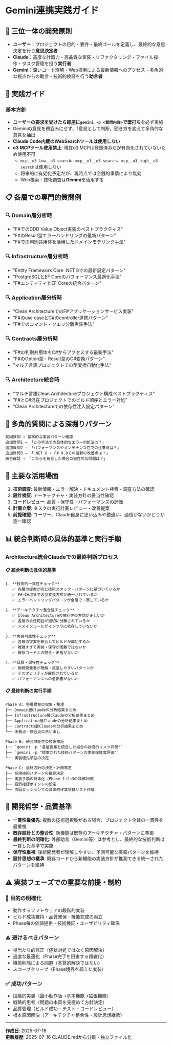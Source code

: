# Gemini連携実践ガイド

## 🎯 三位一体の開発原則

- **ユーザー**：プロジェクトの目的・要件・最終ゴールを定義し、最終的な意思決定を行う**意思決定者**
- **Claude**：高度な計画力・高品質な実装・リファクタリング・ファイル操作・タスク管理を担う**実行者**
- **Gemini**：深いコード理解・Web検索による最新情報へのアクセス・多角的な視点からの助言・技術的検証を行う**助言者**

## 🚀 実践ガイド

### 基本方針
- **ユーザーの要求を受けたら即座に`gemini -p <質問内容>`で壁打ち**を必ず実施
- Geminiの意見を鵜呑みにせず、1意見として判断。聞き方を変えて多角的な意見を抽出
- **Claude Code内蔵のWebSearchツールは使用しない**
- **o3 MCPツール使用禁止**: 現在o3 MCPは登録済みだが有効化されていないため使用不可
  - `mcp__o3-low__o3-search`、`mcp__o3__o3-search`、`mcp__o3-high__o3-search`は使用しない
  - 将来的に有効化予定だが、現時点では金銭的事情により無効
  - Web検索・技術調査は**Gemini**を活用する

## 📋 各層での専門的質問例

### 🔍 Domain層分析時
- "F#でのDDD Value Object実装のベストプラクティス"
- "F#のResult型エラーハンドリングの最新パターン"
- "F#での判別共用体を活用したドメインモデリング手法"

### 🔍 Infrastructure層分析時
- "Entity Framework Core .NET 8での最新設定パターン"
- "PostgreSQLとEF Coreのパフォーマンス最適化手法"
- "F#エンティティとEF Coreの統合パターン"

### 🔍 Application層分析時
- "Clean ArchitectureでのF#アプリケーションサービス実装"
- "F#のuse caseとC#のcontroller連携パターン"
- "F#でのコマンド・クエリ分離実装手法"

### 🔍 Contracts層分析時
- "F#の判別共用体をC#からアクセスする最新手法"
- "F#のOption型・Result型のC#変換パターン"
- "マルチ言語プロジェクトでの型変換自動化手法"

### 🔍 Architecture統合時
- "マルチ言語Clean Architectureプロジェクト構成ベストプラクティス"
- "F#とC#混在プロジェクトでのビルド順序とエラー対処"
- "Clean Architectureでの依存性注入設定パターン"

## 🔄 多角的質問による深堀りパターン

```
初回質問 → 基本的な実装パターン確認
追加質問1 → 「この手法での具体的なエラー対処法は？」
追加質問2 → 「パフォーマンスやメンテナンス性での注意点は？」
追加質問3 → 「.NET 8 + F# 9.0での最新の改善点は？」
統合確認 → 「これらを統合した場合の潜在的な問題は？」
```

## 🎯 主要な活用場面

1. **技術調査**: 最新情報・エラー解決・ドキュメント検索・調査方法の確認
2. **設計検証**: アーキテクチャ・実装方針の妥当性確認
3. **コードレビュー**: 品質・保守性・パフォーマンスの評価
4. **計画立案**: タスクの実行計画レビュー・改善提案
5. **前提確認**: ユーザー、Claude自身に思い込みや勘違い、過信がないかどうか逐一確認

## 📊 統合判断時の具体的基準と実行手順

### Architecture統合Claudeでの最終判断プロセス

#### 📋 統合判断の具体的基準
```
1. **技術的一貫性チェック**
   ✅ 各層の提案が同じ技術スタック・パターンに基づいているか
   ✅ F#↔C#境界での型変換方式が統一されているか
   ✅ エラーハンドリングパターンが全層で一貫しているか

2. **アーキテクチャ整合性チェック**
   ✅ Clean Architectureの依存性の方向が正しいか
   ✅ 各層の責任範囲が適切に分離されているか
   ✅ ドメインルールがインフラに依存していないか

3. **実装可能性チェック**
   ✅ 各層の提案を統合してビルドが成功するか
   ✅ 複雑すぎて実装・保守が困難ではないか
   ✅ 既存コードとの競合・矛盾がないか

4. **品質・保守性チェック**
   ✅ 後続開発者が理解・拡張しやすいパターンか
   ✅ テスタビリティが確保されているか
   ✅ パフォーマンスへの悪影響がないか
```

#### 📋 最終判断の実行手順
```
Phase A: 各層提案の収集・整理
├── Domain層Claudeの分析結果まとめ
├── Infrastructure層Claudeの分析結果まとめ  
├── Application層Claudeの分析結果まとめ
├── Contracts層Claudeの分析結果まとめ
└── 矛盾点・競合点の洗い出し

Phase B: 統合可能性の技術検証
├── `gemini -p "各層提案を統合した場合の技術的リスク評価"`
├── `gemini -p "提案された技術パターンの実装複雑度評価"`
└── 実装優先順位の決定

Phase C: 最終方針の決定・計画策定
├── 採用技術パターンの最終決定
├── 実装手順の具体化（Phase 1→2→3の詳細計画）
├── 品質確認ポイントの設定
└── 次回セッションでの具体的作業項目リスト作成
```

## 🎯 開発哲学・品質基準

- **一貫性最優先**: 複数の技術選択肢がある場合、プロジェクト全体の一貫性を最重視
- **既存設計との整合性**: 新機能は既存のアーキテクチャ・パターンに準拠
- **最終判断の明確化**: 外部助言（Gemini等）は参考とし、最終的な技術判断は一貫した基準で実施
- **保守性重視**: 後続開発者が理解しやすい、予測可能な実装パターンを維持
- **設計思想の継承**: 既存コードから新機能の実装方針が推測できる統一されたパターンを維持

## ⚠️ 実装フェーズでの重要な前提・制約

### 🎯 目的の明確化
- 動作するソフトウェアの段階的実装
- ビルド成功維持・品質確保・機能完成の両立
- Phase毎の価値提供・技術検証・ユーザビリティ確保

### ⚠️ 避けるべきパターン
- 場当たり的修正（症状対処ではなく原因解決）
- 過度な最適化（Phase完了を阻害する複雑化）
- 機能削除による回避（本質的解決ではない）
- スコープクリープ（Phase境界を超えた実装）

### ✅ 成功パターン
- 段階的実装（最小動作版→基本機能→拡張機能）
- 戦略的思考（問題の本質を見極めて方針決定）
- 品質管理（ビルド成功・テスト・コードレビュー）
- 根本原因解決（アーキテクチャ整合性・設計思想継承）

---

**作成日**: 2025-07-16  
**更新履歴**: 2025-07-16 CLAUDE.mdから分離・独立ファイル化